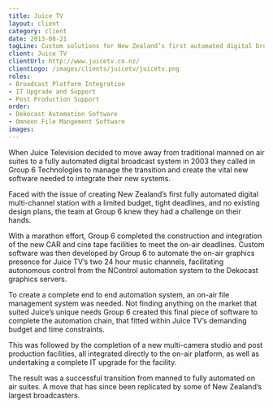 ```yaml
---
title: Juice TV
layout: client
category: client
date: 2013-08-21
tagLine: Custom solutions for New Zealand’s first automated digital broadcaster
client: Juice TV
clientUrl: http://www.juicetv.co.nz/
clientLogo: /images/clients/juicetv/juicetv.png
roles:
- Broadcast Platform Integration
- IT Upgrade and Support
- Post Production Support
order:
- Dekocast Automation Software
- Omneon File Mangement Software
images:
---
```


When Juice Television decided to move away from traditional manned on air suites to a fully automated digital broadcast system in 2003 they called in Group 6 Technologies to manage the transition and create the vital new software needed to integrate their new systems.

Faced with the issue of creating New Zealand’s first fully automated digital multi-channel station with a limited budget, tight deadlines, and no existing design plans, the team at Group 6 knew they had a challenge on their hands.

With a marathon effort, Group 6 completed the construction and integration of the new CAR and cine tape facilities to meet the on-air deadlines. Custom software was then developed by Group 6 to automate the on-air graphics presence for Juice TV’s two 24 hour music channels, facilitating autonomous control from the NControl automation system to the Dekocast graphics servers.

To create a complete end to end automation system, an on-air file management system was needed. Not finding anything on the market that suited Juice’s unique needs Group 6 created this final piece of software to complete the automation chain, that fitted within Juice TV’s demanding budget and time constraints.

This was followed by the completion of a new multi-camera studio and post production facilities, all integrated directly to the on-air platform, as well as undertaking a complete IT upgrade for the facility.

The result was a successful transition from manned to fully automated on air suites. A move that has since been replicated by some of New Zealand’s largest broadcasters.
